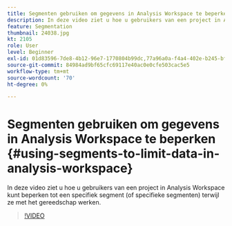 ```yaml
---
title: Segmenten gebruiken om gegevens in Analysis Workspace te beperken
description: In deze video ziet u hoe u gebruikers van een project in Analysis Workspace kunt beperken tot een specifiek segment (of specifieke segmenten) terwijl ze met het gereedschap werken.
feature: Segmentation
thumbnail: 24038.jpg
kt: 2105
role: User
level: Beginner
exl-id: 01d83596-7de8-4b12-96e7-1770804b99dc,77a96a0a-f4a4-402e-b245-bfb83622a7e7
source-git-commit: 84984ad9bf65cfc69117e40ac0e0cfe503cac5e5
workflow-type: tm+mt
source-wordcount: '70'
ht-degree: 0%

---
```


# Segmenten gebruiken om gegevens in Analysis Workspace te beperken {#using-segments-to-limit-data-in-analysis-workspace}

In deze video ziet u hoe u gebruikers van een project in Analysis Workspace kunt beperken tot een specifiek segment (of specifieke segmenten) terwijl ze met het gereedschap werken.

>[!VIDEO](https://video.tv.adobe.com/v/24038/?quality=12&learn=on)

